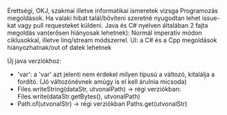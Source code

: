 Érettségi, OKJ, szakmai illetve informatikai ismeretek vizsga Programozás megoldások. Ha valaki hibát talál/bővíteni szeretné nyugodtan lehet issue-kat vagy pull requesteket küldeni.
Java és C# nyelven általában 2 fajta megoldás van(erősen hiányosak lehetnek): Normál imperatív módon ciklusokkal, illetve linq/stream módszerrel.
UI: a C# és a Cpp megoldások hiányozhatnak/out of datek lehetnek

Új java verziókhoz:
* 'var': a 'var' azt jelenti nem érdekel milyen típusú a változó, kitalálja a fordító. (Jó változónévnek amúgy is el kell árulnia micsoda)
* Files.writeString(dataStr, utvonalPath) -> régi verziókban: Files.write(dataStr.getBytes(), utvonalPath)
* Path.of(utvonalStr) -> régi verziókban Paths.get(utvonalStr)
